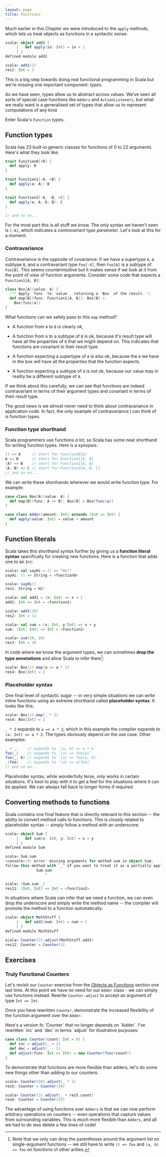 ```yaml
---
layout: page
title: Functions
---
```


Much earlier in this Chapter we were introduced to the `apply` methods, which lets us treat objects as functions in a syntactic sense:

~~~ scala
scala> object add1 {
     |   def apply(in: Int) = in + 1
     | }
defined module add1

scala> add1(2)
res2: Int = 3
~~~

This is a big step towards doing real functional programming in Scala but we're missing one important component: *types*.

As we have seen, types allow us to abstract across values. We've seen all sorts of special case functions like `Adders` and `ActionListeners`, but what we really want is a generalised set of types that allow us to represent computations of any kind.

Enter Scala's `Function` types.

## Function types

Scala has 23 built-in generic classes for functions of 0 to 22 arguments. Here's what they look like:

~~~ scala
trait Function0[+R] {
  def apply: R
}

trait Function1[-A, +B] {
  def apply(a: A): B
}

trait Function2[-A, -B, +C] {
  def apply(a: A, b: B): C
}

// and so on...
~~~

For the most part this is all stuff we know. The only syntax we haven't seen is `[-A]`, which indicates a *contravariant type parameter*. Let's look at this for a moment.

### Contravariance

Contravariance is the opposite of covariance: if we have a supertype `A`, a subtype `B`, and a contravariant type `Foo[-X]`, then `Foo[A]` is a subtype of `Foo[B]`. This seems counterintuitive but it makes sense if we look at it from the point of view of function arguments. Consider some code that expects a `Function1[A, B]`:

~~~ scala
class Box[A](value: A) {
  /** Apply `func` to `value`, returning a `Box` of the result. */
  def map[B](func: Function1[A, B]): Box[B] =
    Box(func(a))
}
~~~

What functions can we safely pass to this `map` method?

 - A function from `A` to `B` is clearly ok,

 - A function from `A` to a subtype of `B` is ok, because it's result type will have all the properties of `B` that we might depend on. This indicates that functions are covariant in their result type.

 - A function expecting a supertype of `A` is also ok, because the `A` we have in the box will have all the properties that the function expects.

 - A function expecting a subtype of `A` is not ok, because our value may in reality be a different subtype of `A`.

If we think about this carefully, we can see that functions are indeed contravariant in terms of their argument types and covariant in terms of their result type.

The good news is we almost never need to think about contravariance in application code. In fact, the only example of contravariance I can think of is function types.

### Function type shorthand

Scala programmers use functions *a lot*, so Scala has some neat shorthand for writing function types. Here is a synopsis:

~~~ scala
() => A     // short for Function0[A]
A => B      // short for Function1[A, B]
(A) => B    // short for Function1[A, B]
(A, B) => C // short for Function2[A, B, C]
// and so on...
~~~

We can write these shorthands wherever we would write function type. For example:

~~~ scala
case class Box[A](value: A) {
  def map[B](func: A => B): Box[B] = Box(func(a))
}

case class Adder(amount: Int) extends (Int => Int) {
  def apply(value: Int) = value + amount
}
~~~

## Function literals

Scala takes this shorthand syntax further by giving us a **function literal syntax** specifically for creating new functions. Here is a function that adds one to an `Int`:

~~~ scala
scala> val sayHi = () => "Hi!"
sayHi: () => String = <function0>

scala> sayHi()
res1: String = Hi!

scala> val add1 = (x: Int) => x + 1
add1: Int => Int = <function1>

scala> add1(10)
res2: Int = 11

scala> val sum = (x: Int, y:Int) => x + y
sum: (Int, Int) => Int = <function2>

scala> sum(10, 20)
res3: Int = 30
~~~

In code where we know the argument types, we can sometimes **drop the type annotations** and allow Scala to infer them[^parens]:

[^parens]: Note that we only can drop the parentheses around the argument list on single-argument functions -- we still have to write `() => foo` and `(a, b) => foo` on functions of other arities.

~~~ scala
scala> Box(1).map(a => a * 2)
res4: Box[Int] = 2
~~~

### Placeholder syntax

One final level of syntactic sugar -- in very simple situations we can write inline functions using an extreme shorthand called **placeholder syntax**. It looks like this:

~~~ scala
scala> Box(1).map(_ * 2)
res4: Box[Int] = 2
~~~

`_ * 2` expands to `a => a * 2`, which in this example the compiler expands to `(a: Int) => a * 2`. The types obviously depend on the use case. Other examples:

~~~ scala
_ + _     // expands to `(a, b) => a + b`
foo(_)    // expands to `(a) => foo(a)`
foo(_, b) // expands to `(a) => foo(a, b)`
_(foo)    // expands to `(a) => a(foo)`
// and so on...
~~~

Placeholder syntax, while wonderfully terse, only works in certain situations. It's best to play with it to get a feel for the situations where it can be applied. We can always fall back to longer forms if required.

## Converting methods to functions

Scala contains one final feature that is directly relevant to this section -- the ability to convert method calls to functions. This is closely related to placeholder syntax -- simply follow a method with an underscore:

~~~ scala
scala> object Sum {
     |   def sum(x: Int, y: Int) = x + y
     | }
defined module Sum

scala> Sum.sum
<console>:9: error: missing arguments for method sum in object Sum;
follow this method with `_' if you want to treat it as a partially applied function
              Sum.sum
                  ^

scala> (Sum.sum _)
res11: (Int, Int) => Int = <function2>
~~~

In situations where Scala can infer that we need a function, we can even drop the underscore and simply write the method name -- the compiler will promote the method to a function automatically:

~~~ scala
scala> object MathStuff {
     |   def add1(num: Int) = num + 1
     | }
defined module MathStuff

scala> Counter(2).adjust(MathStuff.add1)
res12: Counter = Counter(3)
~~~

## Exercises

### Truly Functional Counters

Let's revisit our `Counter` exercise from the [Objects as Functions](apply.html) section one last time. At this point we have no need for our `Adder` class - we can simply use functions instead. Rewrite `Counter.adjust` to accept an argument of type `Int => Int`.

Once you have rewritten `Counter`, demonstrate the increased flexibility of the function argument over the `Adder`.

<div class="solution">
Here's a version fo `Counter` that no longer depends on `Adder`. I've rewritten `inc` and `dec` in terms `adjust` for illustrative purposes:

~~~ scala
case class Counter(count: Int = 0) {
  def inc = adjust(_ + 1)
  def dec = adjust(_ - 1)
  def adjust(func: Int => Int) = new Counter(func(count))
}
~~~

To demonstrate that functions are more flexible than adders, let's do some new things other than adding to our counters:

~~~ scala
scala> Counter(10).adjust(_ * 2)
res5: Counter = Counter(20)

scala> Counter(3).adjust(_ + res5.count)
res6: Counter = Counter(23)
~~~

The advantage of using functions over `Adders` is that we can now perform arbitrary operations on counters -- even operations that capture values from surrounding variables. This is much more flexible than `Adders`, and all we had to do was delete a few lines of code!
</div>
